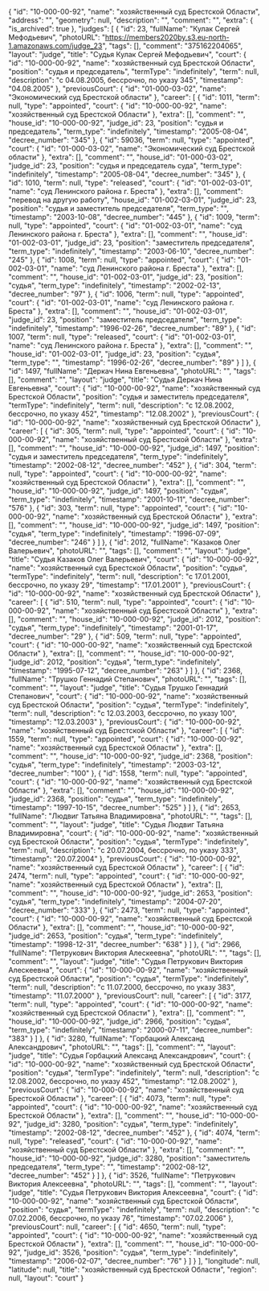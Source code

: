 {
    "id": "10-000-00-92",
    "name": "хозяйственный суд Брестской Области",
    "address": "",
    "geometry": null,
    "description": "",
    "comment": "",
    "extra": {
        "is_archived": true
    },
    "judges": [
        {
            "id": 23,
            "fullName": "Кулак Сергей Мефодьевич",
            "photoURL": "https://members2020by.s3.eu-north-1.amazonaws.com/judge_23",
            "tags": [],
            "comment": "375162204065",
            "layout": "judge",
            "title": "Судья Кулак Сергей Мефодьевич",
            "court": {
                "id": "10-000-00-92",
                "name": "хозяйственный суд Брестской Области",
                "position": "судья и председатель",
                "termType": "indefinitely",
                "term": null,
                "description": "c 04.08.2005, бессрочно, по указу 345",
                "timestamp": "04.08.2005"
            },
            "previousCourt": {
                "id": "01-000-03-02",
                "name": "Экономический суд Брестской области"
            },
            "career": [
                {
                    "id": 1011,
                    "term": null,
                    "type": "appointed",
                    "court": {
                        "id": "10-000-00-92",
                        "name": "хозяйственный суд Брестской Области"
                    },
                    "extra": [],
                    "comment": "",
                    "house_id": "10-000-00-92",
                    "judge_id": 23,
                    "position": "судья и председатель",
                    "term_type": "indefinitely",
                    "timestamp": "2005-08-04",
                    "decree_number": "345"
                },
                {
                    "id": 59036,
                    "term": null,
                    "type": "appointed",
                    "court": {
                        "id": "01-000-03-02",
                        "name": "Экономический суд Брестской области"
                    },
                    "extra": [],
                    "comment": "",
                    "house_id": "01-000-03-02",
                    "judge_id": 23,
                    "position": "судья и председатель суда",
                    "term_type": "indefinitely",
                    "timestamp": "2005-08-04",
                    "decree_number": "345"
                },
                {
                    "id": 1010,
                    "term": null,
                    "type": "released",
                    "court": {
                        "id": "01-002-03-01",
                        "name": "суд Ленинского района г. Бреста"
                    },
                    "extra": [],
                    "comment": "перевод на другую работу",
                    "house_id": "01-002-03-01",
                    "judge_id": 23,
                    "position": "судья и заместитель председателя",
                    "term_type": "",
                    "timestamp": "2003-10-08",
                    "decree_number": "445"
                },
                {
                    "id": 1009,
                    "term": null,
                    "type": "appointed",
                    "court": {
                        "id": "01-002-03-01",
                        "name": "суд Ленинского района г. Бреста"
                    },
                    "extra": [],
                    "comment": "",
                    "house_id": "01-002-03-01",
                    "judge_id": 23,
                    "position": "заместитель председателя",
                    "term_type": "indefinitely",
                    "timestamp": "2003-06-10",
                    "decree_number": "245"
                },
                {
                    "id": 1008,
                    "term": null,
                    "type": "appointed",
                    "court": {
                        "id": "01-002-03-01",
                        "name": "суд Ленинского района г. Бреста"
                    },
                    "extra": [],
                    "comment": "",
                    "house_id": "01-002-03-01",
                    "judge_id": 23,
                    "position": "судья",
                    "term_type": "indefinitely",
                    "timestamp": "2002-02-13",
                    "decree_number": "97"
                },
                {
                    "id": 1006,
                    "term": null,
                    "type": "appointed",
                    "court": {
                        "id": "01-002-03-01",
                        "name": "суд Ленинского района г. Бреста"
                    },
                    "extra": [],
                    "comment": "",
                    "house_id": "01-002-03-01",
                    "judge_id": 23,
                    "position": "заместитель председателя",
                    "term_type": "indefinitely",
                    "timestamp": "1996-02-26",
                    "decree_number": "89"
                },
                {
                    "id": 1007,
                    "term": null,
                    "type": "released",
                    "court": {
                        "id": "01-002-03-01",
                        "name": "суд Ленинского района г. Бреста"
                    },
                    "extra": [],
                    "comment": "",
                    "house_id": "01-002-03-01",
                    "judge_id": 23,
                    "position": "судья",
                    "term_type": "",
                    "timestamp": "1996-02-26",
                    "decree_number": "89"
                }
            ]
        },
        {
            "id": 1497,
            "fullName": "Деркач Нина Евгеньевна",
            "photoURL": "",
            "tags": [],
            "comment": "",
            "layout": "judge",
            "title": "Судья Деркач Нина Евгеньевна",
            "court": {
                "id": "10-000-00-92",
                "name": "хозяйственный суд Брестской Области",
                "position": "судья и заместитель председателя",
                "termType": "indefinitely",
                "term": null,
                "description": "c 12.08.2002, бессрочно, по указу 452",
                "timestamp": "12.08.2002"
            },
            "previousCourt": {
                "id": "10-000-00-92",
                "name": "хозяйственный суд Брестской Области"
            },
            "career": [
                {
                    "id": 305,
                    "term": null,
                    "type": "appointed",
                    "court": {
                        "id": "10-000-00-92",
                        "name": "хозяйственный суд Брестской Области"
                    },
                    "extra": [],
                    "comment": "",
                    "house_id": "10-000-00-92",
                    "judge_id": 1497,
                    "position": "судья и заместитель председателя",
                    "term_type": "indefinitely",
                    "timestamp": "2002-08-12",
                    "decree_number": "452"
                },
                {
                    "id": 304,
                    "term": null,
                    "type": "appointed",
                    "court": {
                        "id": "10-000-00-92",
                        "name": "хозяйственный суд Брестской Области"
                    },
                    "extra": [],
                    "comment": "",
                    "house_id": "10-000-00-92",
                    "judge_id": 1497,
                    "position": "судья",
                    "term_type": "indefinitely",
                    "timestamp": "2001-10-11",
                    "decree_number": "576"
                },
                {
                    "id": 303,
                    "term": null,
                    "type": "appointed",
                    "court": {
                        "id": "10-000-00-92",
                        "name": "хозяйственный суд Брестской Области"
                    },
                    "extra": [],
                    "comment": "",
                    "house_id": "10-000-00-92",
                    "judge_id": 1497,
                    "position": "судья",
                    "term_type": "indefinitely",
                    "timestamp": "1996-07-09",
                    "decree_number": "246"
                }
            ]
        },
        {
            "id": 2012,
            "fullName": "Казаков Олег Валерьевич",
            "photoURL": "",
            "tags": [],
            "comment": "",
            "layout": "judge",
            "title": "Судья Казаков Олег Валерьевич",
            "court": {
                "id": "10-000-00-92",
                "name": "хозяйственный суд Брестской Области",
                "position": "судья",
                "termType": "indefinitely",
                "term": null,
                "description": "c 17.01.2001, бессрочно, по указу 29",
                "timestamp": "17.01.2001"
            },
            "previousCourt": {
                "id": "10-000-00-92",
                "name": "хозяйственный суд Брестской Области"
            },
            "career": [
                {
                    "id": 510,
                    "term": null,
                    "type": "appointed",
                    "court": {
                        "id": "10-000-00-92",
                        "name": "хозяйственный суд Брестской Области"
                    },
                    "extra": [],
                    "comment": "",
                    "house_id": "10-000-00-92",
                    "judge_id": 2012,
                    "position": "судья",
                    "term_type": "indefinitely",
                    "timestamp": "2001-01-17",
                    "decree_number": "29"
                },
                {
                    "id": 509,
                    "term": null,
                    "type": "appointed",
                    "court": {
                        "id": "10-000-00-92",
                        "name": "хозяйственный суд Брестской Области"
                    },
                    "extra": [],
                    "comment": "",
                    "house_id": "10-000-00-92",
                    "judge_id": 2012,
                    "position": "судья",
                    "term_type": "indefinitely",
                    "timestamp": "1995-07-12",
                    "decree_number": "263"
                }
            ]
        },
        {
            "id": 2368,
            "fullName": "Трушко Геннадий Степанович",
            "photoURL": "",
            "tags": [],
            "comment": "",
            "layout": "judge",
            "title": "Судья Трушко Геннадий Степанович",
            "court": {
                "id": "10-000-00-92",
                "name": "хозяйственный суд Брестской Области",
                "position": "судья",
                "termType": "indefinitely",
                "term": null,
                "description": "c 12.03.2003, бессрочно, по указу 100",
                "timestamp": "12.03.2003"
            },
            "previousCourt": {
                "id": "10-000-00-92",
                "name": "хозяйственный суд Брестской Области"
            },
            "career": [
                {
                    "id": 1559,
                    "term": null,
                    "type": "appointed",
                    "court": {
                        "id": "10-000-00-92",
                        "name": "хозяйственный суд Брестской Области"
                    },
                    "extra": [],
                    "comment": "",
                    "house_id": "10-000-00-92",
                    "judge_id": 2368,
                    "position": "судья",
                    "term_type": "indefinitely",
                    "timestamp": "2003-03-12",
                    "decree_number": "100"
                },
                {
                    "id": 1558,
                    "term": null,
                    "type": "appointed",
                    "court": {
                        "id": "10-000-00-92",
                        "name": "хозяйственный суд Брестской Области"
                    },
                    "extra": [],
                    "comment": "",
                    "house_id": "10-000-00-92",
                    "judge_id": 2368,
                    "position": "судья",
                    "term_type": "indefinitely",
                    "timestamp": "1997-10-15",
                    "decree_number": "525"
                }
            ]
        },
        {
            "id": 2653,
            "fullName": "Людвиг Татьяна Владимировна",
            "photoURL": "",
            "tags": [],
            "comment": "",
            "layout": "judge",
            "title": "Судья Людвиг Татьяна Владимировна",
            "court": {
                "id": "10-000-00-92",
                "name": "хозяйственный суд Брестской Области",
                "position": "судья",
                "termType": "indefinitely",
                "term": null,
                "description": "c 20.07.2004, бессрочно, по указу 333",
                "timestamp": "20.07.2004"
            },
            "previousCourt": {
                "id": "10-000-00-92",
                "name": "хозяйственный суд Брестской Области"
            },
            "career": [
                {
                    "id": 2474,
                    "term": null,
                    "type": "appointed",
                    "court": {
                        "id": "10-000-00-92",
                        "name": "хозяйственный суд Брестской Области"
                    },
                    "extra": [],
                    "comment": "",
                    "house_id": "10-000-00-92",
                    "judge_id": 2653,
                    "position": "судья",
                    "term_type": "indefinitely",
                    "timestamp": "2004-07-20",
                    "decree_number": "333"
                },
                {
                    "id": 2473,
                    "term": null,
                    "type": "appointed",
                    "court": {
                        "id": "10-000-00-92",
                        "name": "хозяйственный суд Брестской Области"
                    },
                    "extra": [],
                    "comment": "",
                    "house_id": "10-000-00-92",
                    "judge_id": 2653,
                    "position": "судья",
                    "term_type": "indefinitely",
                    "timestamp": "1998-12-31",
                    "decree_number": "638"
                }
            ]
        },
        {
            "id": 2966,
            "fullName": "Петрукович Виктория Алескеевна",
            "photoURL": "",
            "tags": [],
            "comment": "",
            "layout": "judge",
            "title": "Судья Петрукович Виктория Алескеевна",
            "court": {
                "id": "10-000-00-92",
                "name": "хозяйственный суд Брестской Области",
                "position": "судья",
                "termType": "indefinitely",
                "term": null,
                "description": "c 11.07.2000, бессрочно, по указу 383",
                "timestamp": "11.07.2000"
            },
            "previousCourt": null,
            "career": [
                {
                    "id": 3177,
                    "term": null,
                    "type": "appointed",
                    "court": {
                        "id": "10-000-00-92",
                        "name": "хозяйственный суд Брестской Области"
                    },
                    "extra": [],
                    "comment": "",
                    "house_id": "10-000-00-92",
                    "judge_id": 2966,
                    "position": "судья",
                    "term_type": "indefinitely",
                    "timestamp": "2000-07-11",
                    "decree_number": "383"
                }
            ]
        },
        {
            "id": 3280,
            "fullName": "Горбацкий Александ Александрович",
            "photoURL": "",
            "tags": [],
            "comment": "",
            "layout": "judge",
            "title": "Судья Горбацкий Александ Александрович",
            "court": {
                "id": "10-000-00-92",
                "name": "хозяйственный суд Брестской Области",
                "position": "судья",
                "termType": "indefinitely",
                "term": null,
                "description": "c 12.08.2002, бессрочно, по указу 452",
                "timestamp": "12.08.2002"
            },
            "previousCourt": {
                "id": "10-000-00-92",
                "name": "хозяйственный суд Брестской Области"
            },
            "career": [
                {
                    "id": 4073,
                    "term": null,
                    "type": "appointed",
                    "court": {
                        "id": "10-000-00-92",
                        "name": "хозяйственный суд Брестской Области"
                    },
                    "extra": [],
                    "comment": "",
                    "house_id": "10-000-00-92",
                    "judge_id": 3280,
                    "position": "судья",
                    "term_type": "indefinitely",
                    "timestamp": "2002-08-12",
                    "decree_number": "452"
                },
                {
                    "id": 4074,
                    "term": null,
                    "type": "released",
                    "court": {
                        "id": "10-000-00-92",
                        "name": "хозяйственный суд Брестской Области"
                    },
                    "extra": [],
                    "comment": "",
                    "house_id": "10-000-00-92",
                    "judge_id": 3280,
                    "position": "заместитель председателя",
                    "term_type": "",
                    "timestamp": "2002-08-12",
                    "decree_number": "452"
                }
            ]
        },
        {
            "id": 3526,
            "fullName": "Петрукович Виктория Алексеевна",
            "photoURL": "",
            "tags": [],
            "comment": "",
            "layout": "judge",
            "title": "Судья Петрукович Виктория Алексеевна",
            "court": {
                "id": "10-000-00-92",
                "name": "хозяйственный суд Брестской Области",
                "position": "судья",
                "termType": "indefinitely",
                "term": null,
                "description": "c 07.02.2006, бессрочно, по указу 76",
                "timestamp": "07.02.2006"
            },
            "previousCourt": null,
            "career": [
                {
                    "id": 4650,
                    "term": null,
                    "type": "appointed",
                    "court": {
                        "id": "10-000-00-92",
                        "name": "хозяйственный суд Брестской Области"
                    },
                    "extra": [],
                    "comment": "",
                    "house_id": "10-000-00-92",
                    "judge_id": 3526,
                    "position": "судья",
                    "term_type": "indefinitely",
                    "timestamp": "2006-02-07",
                    "decree_number": "76"
                }
            ]
        }
    ],
    "longitude": null,
    "latitude": null,
    "title": "хозяйственный суд Брестской Области",
    "region": null,
    "layout": "court"
}